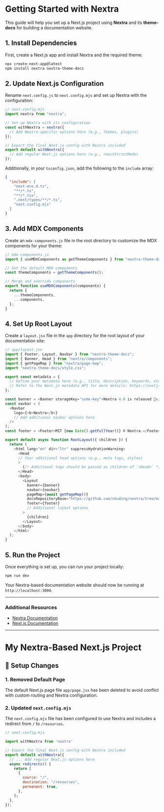 # Getting Started with Nextra

This guide will help you set up a Next.js project using **Nextra** and its **theme-docs** for building a documentation website.

## 1. Install Dependencies

First, create a Next.js app and install Nextra and the required theme:

```bash
npx create-next-app@latest
npm install nextra nextra-theme-docs
```

## 2. Update Next.js Configuration

Rename `next.config.js` to `next.config.mjs` and set up Nextra with the configuration:

```js
// next.config.mjs
import nextra from "nextra";

// Set up Nextra with its configuration
const withNextra = nextra({
  // Add Nextra-specific options here (e.g., themes, plugins)
});

// Export the final Next.js config with Nextra included
export default withNextra({
  // Add regular Next.js options here (e.g., reactStrictMode)
});
```

Additionally, in your `tsconfig.json`, add the following to the `include` array:

```json
{
  "include": [
    "next-env.d.ts",
    "**/*.ts",
    "**/*.tsx",
    ".next/types/**/*.ts",
    "next.config.mjs"
  ]
}
```

## 3. Add MDX Components

Create an `mdx-components.js` file in the root directory to customize the MDX components for your theme:

```js
// mdx-components.js
import { useMDXComponents as getThemeComponents } from "nextra-theme-docs"; // or nextra-theme-blog or your custom theme

// Get the default MDX components
const themeComponents = getThemeComponents();

// Merge and override components
export function useMDXComponents(components) {
  return {
    ...themeComponents,
    ...components,
  };
}
```

## 4. Set Up Root Layout

Create a `layout.jsx` file in the `app` directory for the root layout of your documentation site:

```js
// app/layout.jsx
import { Footer, Layout, Navbar } from "nextra-theme-docs";
import { Banner, Head } from "nextra/components";
import { getPageMap } from "nextra/page-map";
import "nextra-theme-docs/style.css";

export const metadata = {
  // Define your metadata here (e.g., title, description, keywords, etc.)
  // Refer to the Next.js metadata API for more details: https://nextjs.org/docs/app/building-your-application/optimizing/metadata
};

const banner = <Banner storageKey="some-key">Nextra 4.0 is released 🎉</Banner>;
const navbar = (
  <Navbar
    logo={<b>Nextra</b>}
    // Add additional navbar options here
  />
);
const footer = <Footer>MIT {new Date().getFullYear()} © Nextra.</Footer>;

export default async function RootLayout({ children }) {
  return (
    <html lang="en" dir="ltr" suppressHydrationWarning>
      <Head
      // Your additional head options (e.g., meta tags, styles)
      >
        {/* Additional tags should be passed as children of `<Head>` */}
      </Head>
      <body>
        <Layout
          banner={banner}
          navbar={navbar}
          pageMap={await getPageMap()}
          docsRepositoryBase="https://github.com/shuding/nextra/tree/main/docs"
          footer={footer}
          // Additional layout options
        >
          {children}
        </Layout>
      </body>
    </html>
  );
}
```

## 5. Run the Project

Once everything is set up, you can run your project locally:

```bash
npm run dev
```

Your Nextra-based documentation website should now be running at `http://localhost:3000`.

---

### Additional Resources

- [Nextra Documentation](https://nextra.vercel.app/docs)
- [Next.js Documentation](https://nextjs.org/docs)

---

# My Nextra-Based Next.js Project

## 🔧 Setup Changes

### 1. Removed Default Page

The default Next.js page file `app/page.jsx` has been deleted to avoid conflict with custom routing and Nextra configuration.

### 2. Updated `next.config.mjs`

The `next.config.mjs` file has been configured to use Nextra and includes a redirect from `/` to `/resources`.

```js
// next.config.mjs

import withNextra from 'nextra'

// Export the final Next.js config with Nextra included
export default withNextra({
  // ... Add regular Next.js options here
  async redirects() {
    return [
      {
        source: "/",
        destination: "/resources",
        permanent: true,
      },
    ];
  },
});

